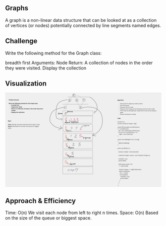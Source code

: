 ## Graphs

A graph is a non-linear data structure that can be looked at as a collection of vertices (or nodes) potentially connected by line segments named edges.

## Challenge

Write the following method for the Graph class:

breadth first
Arguments: Node
Return: A collection of nodes in the order they were visited.
Display the collection

## Visualization

![Visualization](Screenshot%202022-12-12%20at%2010.13.07%20PM.png)

## Approach & Efficiency

Time: O(n) We visit each node from left to right n times.
Space: O(n) Based on the size of the queue or biggest space.
